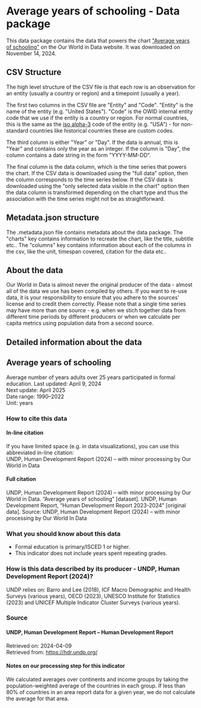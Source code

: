 # Average years of schooling - Data package

This data package contains the data that powers the chart ["Average years of schooling"](https://ourworldindata.org/grapher/average-years-of-schooling?v=1&csvType=full&useColumnShortNames=false) on the Our World in Data website. It was downloaded on November 14, 2024.

## CSV Structure

The high level structure of the CSV file is that each row is an observation for an entity (usually a country or region) and a timepoint (usually a year).

The first two columns in the CSV file are "Entity" and "Code". "Entity" is the name of the entity (e.g. "United States"). "Code" is the OWID internal entity code that we use if the entity is a country or region. For normal countries, this is the same as the [iso alpha-3](https://en.wikipedia.org/wiki/ISO_3166-1_alpha-3) code of the entity (e.g. "USA") - for non-standard countries like historical countries these are custom codes.

The third column is either "Year" or "Day". If the data is annual, this is "Year" and contains only the year as an integer. If the column is "Day", the column contains a date string in the form "YYYY-MM-DD".

The final column is the data column, which is the time series that powers the chart. If the CSV data is downloaded using the "full data" option, then the column corresponds to the time series below. If the CSV data is downloaded using the "only selected data visible in the chart" option then the data column is transformed depending on the chart type and thus the association with the time series might not be as straightforward.

## Metadata.json structure

The .metadata.json file contains metadata about the data package. The "charts" key contains information to recreate the chart, like the title, subtitle etc.. The "columns" key contains information about each of the columns in the csv, like the unit, timespan covered, citation for the data etc..

## About the data

Our World in Data is almost never the original producer of the data - almost all of the data we use has been compiled by others. If you want to re-use data, it is your responsibility to ensure that you adhere to the sources' license and to credit them correctly. Please note that a single time series may have more than one source - e.g. when we stich together data from different time periods by different producers or when we calculate per capita metrics using population data from a second source.

## Detailed information about the data


## Average years of schooling
Average number of years adults over 25 years participated in formal education.
Last updated: April 9, 2024  
Next update: April 2025  
Date range: 1990–2022  
Unit: years  


### How to cite this data

#### In-line citation
If you have limited space (e.g. in data visualizations), you can use this abbreviated in-line citation:  
UNDP, Human Development Report (2024) – with minor processing by Our World in Data

#### Full citation
UNDP, Human Development Report (2024) – with minor processing by Our World in Data. “Average years of schooling” [dataset]. UNDP, Human Development Report, “Human Development Report 2023-2024” [original data].
Source: UNDP, Human Development Report (2024) – with minor processing by Our World In Data

### What you should know about this data
* Formal education is primary/ISCED 1 or higher.
* This indicator does not include years spent repeating grades.

### How is this data described by its producer - UNDP, Human Development Report (2024)?
UNDP relies on: Barro and Lee (2018), ICF Macro Demographic and Health Surveys (various years), OECD (2023), UNESCO Institute for Statistics (2023) and UNICEF Multiple Indicator Cluster Surveys (various years).

### Source

#### UNDP, Human Development Report – Human Development Report
Retrieved on: 2024-04-09  
Retrieved from: https://hdr.undp.org/  

#### Notes on our processing step for this indicator
We calculated averages over continents and income groups by taking the population-weighted average of the countries in each group. If less than 80% of countries in an area report data for a given year, we do not calculate the average for that area.


    